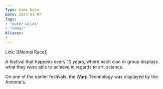 ```yaml
---
Type: Game Note
Date: 2023-01-07
Tags:
- "outer-wilds"
- "nomai"
Aliases:
- 
---
```

Link: [[Nomai Race]]

A festival that happens every 10 years, where each clan or group displays what they were able to achieve in regards to art, science.

On one of the earlier festivals, the Warp Technology was displayed by the Annona's.